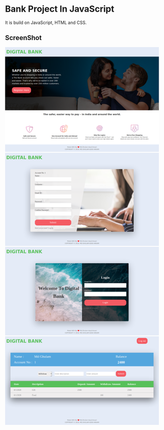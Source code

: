 # Bank Project In JavaScript

It is build on JavaScript, HTML and CSS.

## ScreenShot

![Login Page](screenshots/homepage.png)
![Login Page](screenshots/signup.png)
![Login Page](screenshots/login.png)
![Login Page](screenshots/account.png)
